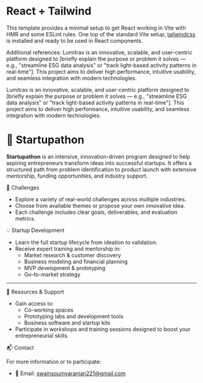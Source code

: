 # React + Tailwind 

This template provides a minimal setup to get React working in Vite with HMR and some ESLint rules. One top of the standard Vite setup, [tailwindcss](https://tailwindcss.com/) is installed and ready to be used in React components.

Additional references:
Lumitrax is an innovative, scalable, and user-centric platform designed to [briefly explain the purpose or problem it solves — e.g., "streamline ESG data analysis" or "track light-based activity patterns in real-time"]. This project aims to deliver high performance, intuitive usability, and seamless integration with modern technologies.

Lumitrax is an innovative, scalable, and user-centric platform designed to [briefly explain the purpose or problem it solves — e.g., "streamline ESG data analysis" or "track light-based activity patterns in real-time"]. This project aims to deliver high performance, intuitive usability, and seamless integration with modern technologies.
# 🚀 Startupathon

**Startupathon** is an intensive, innovation-driven program designed to help aspiring entrepreneurs transform ideas into successful startups. It offers a structured path from problem identification to product launch with extensive mentorship, funding opportunities, and industry support.

 🎯 Challenges

- Explore a variety of real-world challenges across multiple industries.
- Choose from available themes or propose your own innovative idea.
- Each challenge includes clear goals, deliverables, and evaluation metrics.

 💡 Startup Development

- Learn the full startup lifecycle from ideation to validation.
- Receive expert training and mentorship in:
  - Market research & customer discovery
  - Business modeling and financial planning
  - MVP development & prototyping
  - Go-to-market strategy



---
 🧰 Resources & Support

- Gain access to:
  - Co-working spaces
  - Prototyping labs and development tools
  - Business software and startup kits
- Participate in workshops and training sessions designed to boost your entrepreneurial skills.


 📬 Contact

For more information or to participate:

- 📧 Email: swainsoumyaranjan221@gmail.com

